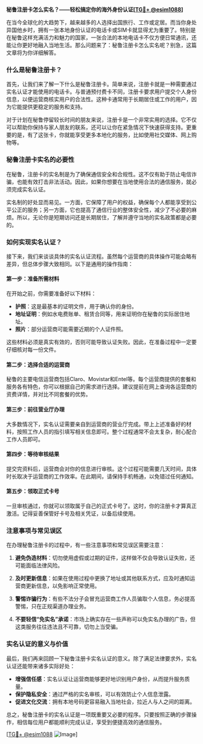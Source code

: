 **秘鲁注册卡怎么实名？——轻松搞定你的海外身份认证[[TG💪+ @esim1088](https://t.me/s/esim1088)]**

在当今全球化的大趋势下，越来越多的人选择出国旅行、工作或定居。而当你身处异国他乡时，拥有一张本地身份认证的电话卡或SIM卡就显得尤为重要了。特别是在秘鲁这样充满活力和魅力的国家，一张合法的本地电话卡不仅方便日常通讯，还能让你更好地融入当地生活。那么问题来了：秘鲁注册卡怎么实名呢？别急，这篇文章将为你详细解答。

### 什么是秘鲁注册卡？

首先，让我们来了解一下什么是秘鲁注册卡。简单来说，注册卡就是一种需要通过实名认证才能使用的电话卡。与普通预付费卡不同，注册卡要求用户提交个人身份信息，以便运营商核实用户的合法性。这种卡通常用于长期居住或工作的用户，因为它能提供更稳定的服务和支持。

对于计划在秘鲁停留较长时间的朋友来说，注册卡是一个非常实用的选择。它不仅可以帮助你保持与家人朋友的联系，还可以让你在紧急情况下快速获得支持。更重要的是，有了这张卡，你就能享受更多本地化的服务，比如使用社交媒体、网上购物等。

### 秘鲁注册卡实名的必要性

在秘鲁，注册卡的实名制是为了确保通信安全和合规性。这不仅有助于防止电信诈骗，也能有效打击非法活动。因此，如果你想要在当地使用合法的通信服务，就必须完成实名认证。

实名制的好处显而易见。一方面，它保障了用户的权益，确保每个人都能享受到公平公正的服务；另一方面，它也提高了通信行业的整体安全性，减少了不必要的麻烦。所以，无论你是短期访问还是长期居住，了解并遵守当地的实名政策都是必要的。

### 如何实现实名认证？

接下来，我们来谈谈具体的实名认证流程。虽然每个运营商的具体操作可能会略有差异，但总体步骤大致相同。以下是通用的操作指南：

#### 第一步：准备所需材料

在开始之前，你需要准备好以下材料：
- **护照**：这是最基本的证明文件，用于确认你的身份。
- **地址证明**：例如水电费账单、租赁合同等，用来证明你在秘鲁的实际居住地址。
- **照片**：部分运营商可能需要近期的个人证件照。

这些材料必须是真实有效的，否则可能导致认证失败。因此，在准备过程中一定要仔细核对每一份文件。

#### 第二步：选择合适的运营商

秘鲁的主要电信运营商包括Claro、Movistar和Entel等。每个运营商提供的套餐和服务各有特色，你可以根据自己的需求进行选择。建议提前在网上查询各运营商的资费详情，并对比不同套餐的优势。

#### 第三步：前往营业厅办理

大多数情况下，实名认证需要亲自到运营商的营业厅完成。带上上述准备好的材料，按照工作人员的指引填写相关信息即可。整个过程通常不会太复杂，耐心配合工作人员即可。

#### 第四步：等待审核结果

提交完资料后，运营商会对你的信息进行审核。这个过程可能需要几天时间，具体时长取决于运营商的工作效率。在此期间，请保持手机畅通，以免错过任何通知。

#### 第五步：领取正式卡号

一旦审核通过，你就可以领取属于自己的正式卡号了。这时，你的注册卡才算真正激活。记得妥善保管好卡号及相关凭证，以备后续使用。

### 注意事项与常见误区

在办理秘鲁注册卡的过程中，有一些注意事项和常见误区需要注意：

1. **避免伪造材料**：切勿使用虚假或过期的证件，这样做不仅会导致认证失败，还可能面临法律风险。
   
2. **及时更新信息**：如果在使用过程中更换了地址或其他联系方式，应及时通知运营商更新信息，以免影响正常使用。

3. **警惕诈骗行为**：有些不法分子会冒充运营商工作人员骗取个人信息，务必提高警惕，只在正规渠道办理业务。

4. **不要轻信“免实名”承诺**：市场上确实存在一些声称可以免实名办理的广告，但这类服务往往违法且不可靠，切勿上当受骗。

### 实名认证的意义与价值

最后，我们再来回顾一下秘鲁注册卡实名认证的意义。除了满足法律要求外，实名认证还能带来诸多实际好处：

- **增强信任感**：实名认证让运营商能够更好地识别用户身份，从而提升服务质量。
- **保护隐私安全**：通过严格的实名审核，可以有效防止个人信息泄露。
- **促进文化交流**：拥有本地号码更容易融入当地社会，拉近人与人之间的距离。

总之，秘鲁注册卡的实名认证是一项既重要又必要的程序。只要按照正确的步骤操作，相信每位用户都能顺利完成认证，享受到便捷高效的通信服务。

[[TG💪+ @esim1088](https://t.me/s/esim1088) ![Image](https://i.postimg.cc/4NQfJmqS/Snipaste-2025-05-13-00-14-12.png)]
